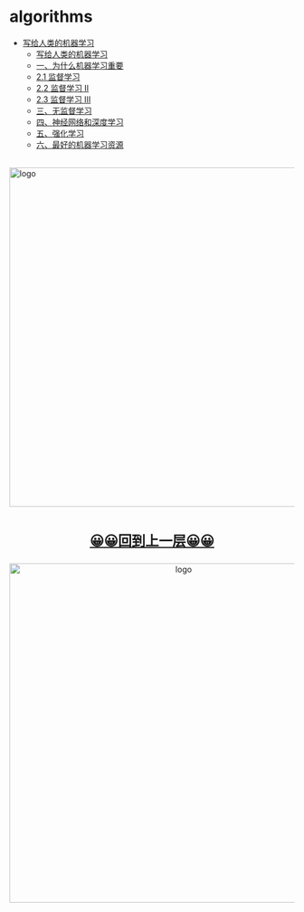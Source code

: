 # algorithms
  
-   [写给人类的机器学习](README.md)
    -   [写给人类的机器学习](READ_ME.md)
    -   [一、为什么机器学习重要](1.md)
    -   [2.1 监督学习](2.1.md)
    -   [2.2 监督学习 II](2.2.md)
    -   [2.3 监督学习 III](2.3.md)
    -   [三、无监督学习](3.md)
    -   [四、神经网络和深度学习](4.md)
    -   [五、强化学习](5.md)
    -   [六、最好的机器学习资源](6.md)

<br />
<img  src='/img/bjkb.PNG' width="600" alt="logo">
<br />
<br />
<div align="center">
<a href="../index.html"><p style="font-size:24px"><b>&#128512;&#128512;回到上一层&#128512;&#128512;</b></p></a>
<img  src='/img/01.jpeg' width="600" alt="logo" />
</div>
<br />
<br />
